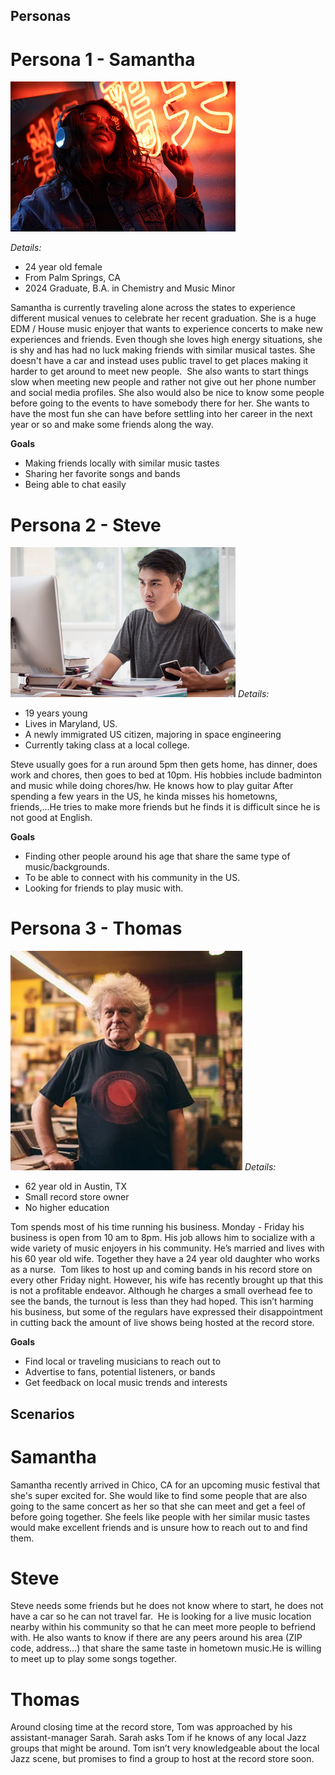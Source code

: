 ## Personas

# Persona 1 - Samantha
![alt text](Persona-1-Samantha.jpg)

*Details:*
- 24 year old female
- From Palm Springs, CA
- 2024 Graduate, B.A. in Chemistry and Music Minor
 
Samantha is currently traveling alone across the states to experience different musical venues to celebrate her recent graduation. She is a huge EDM / House music enjoyer that wants to experience concerts to make new experiences and friends. Even though she loves high energy situations, she is shy and has had no luck making friends with similar musical tastes. She doesn't have a car and instead uses public travel to get places making it harder to get around to meet new people. 
She also wants to start things slow when meeting new people and rather not give out her phone number and social media profiles. She also would also be nice to know some people before going to the events to have somebody there for her. She wants to have the most fun she can have before settling into her career in the next year or so and make some friends along the way.

**Goals**
- Making friends locally with similar music tastes
- Sharing her favorite songs and bands
- Being able to chat easily

# Persona 2 - Steve
![alt text](Persona-2-Steve.jpg)
*Details:*
- 19 years young
- Lives in Maryland, US.
- A newly immigrated US citizen, majoring in space engineering
- Currently taking class at a local college. 

Steve usually goes for a run around 5pm then gets home, has dinner, does work and chores, then goes to bed at 10pm.
His hobbies include badminton and music while doing chores/hw.
He knows how to play guitar
After spending a few years in the US, he kinda misses his hometowns, friends,...He tries to make more friends but he finds it is difficult since he is not good at English.

**Goals**
- Finding other people around his age that share the same type of music/backgrounds.
- To be able to connect with his community in the US.
- Looking for friends to play music with.

# Persona 3 - Thomas
![alt text](Persona-3-Thomas.png)
*Details:*
- 62 year old in Austin, TX
- Small record store owner
- No higher education 

Tom spends most of his time running his business. Monday - Friday his business is open from 10 am to 8pm. His job allows him to socialize with a wide variety of music enjoyers in his community. He’s married and lives with his 60 year old wife. Together they have a 24 year old daughter who works as a nurse. 
Tom likes to host up and coming bands in his record store on every other Friday night. However, his wife has recently brought up that this is not a profitable endeavor. Although he charges a small overhead fee to see the bands, the turnout is less than they had hoped. This isn’t harming his business, but some of the regulars have expressed their disappointment in cutting back the amount of live shows being hosted at the record store. 

**Goals**
- Find local or traveling musicians to reach out to
- Advertise to fans, potential listeners, or bands
- Get feedback on local music trends and interests

## Scenarios

# Samantha
Samantha recently arrived in Chico, CA for an upcoming music festival that she's super excited for. She would like to find some people that are also going to the same concert as her so that she can meet and get a feel of before going together. She feels like people with her similar music tastes would make excellent friends and is unsure how to reach out to and find them.

# Steve
Steve needs some friends but he does not know where to start, he does not have a car so he can not travel far. 
He is looking for a live music location nearby within his community so that he can meet more people to befriend with.
He also wants to know if there are any peers around his area (ZIP code, address…) that share the same taste in hometown music.He is willing to meet up to play some songs together.

# Thomas
Around closing time at the record store, Tom was approached by his assistant-manager Sarah. Sarah asks Tom if he knows of any local Jazz groups that might be around. Tom isn’t very knowledgeable about the local Jazz scene, but promises to find a group to host at the record store soon.

